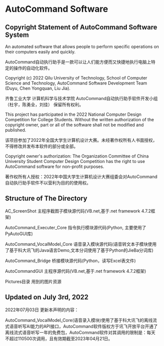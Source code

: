 # AutoCommand Software 
## Copyright Statement of AutoCommand Software System

An automated software that allows people to perform specific operations on their computers easily and quickly.

AutoCommand自动执行助手是一款可以让人们能方便而又快捷地执行电脑上特定的操作的自动化软件。

Copyright (c) 2022 Qilu University of Technology, School of Computer Science and Technology, AutoCommand Software Development Team (Duyu, Chen Yongquan, Liu Jia).

齐鲁工业大学 计算机科学与技术学院 AutoCommand自动执行助手软件开发小组（杜宇，陈勇全，刘佳） 保留所有权利。

This project has participated in the 2022 National Computer Design Competition for College Students. Without the written authorization of the copyright owner, part or all of the software shall not be modified and published.

该项目参加了2022年全国大学生计算机设计大赛。未经著作权所有人书面授权，不得修改并发布本软件的部分或全部。

Copyright owner's authorization: The Organization Committee of China University Student Computer Design Competition has the right to use AutoCommand software for non-profit purposes.

著作权所有人授权：2022年中国大学生计算机设计大赛组委会对AutoCommand自动执行助手软件不以营利为目的的使用权。

## Structure of The Directory

AC_ScreenShot 主程序截图子模块源代码(VB.net,基于.net framework 4.7.2框架)

AutoCommand_Executer_Core 指令执行模块源代码(Python, 主要使用了PyAutoGUI库)

AutoCommand_VocalModel_Core 语音录入模块源代码(语音转文本子模块使用了基于科大讯飞的Java语言Demo,文本分词使用了基于Python的JieBa分词库)

AutoCommand_Bridge 桥接模块源代码(Python，读写Excel表文件)

AutoCommandGUI 主程序源代码(VB.net,基于.net framework 4.7.2框架)

Pictures目录 用到的图片资源

## Updated on July 3rd, 2022

2022年07月03日 更新本声明的内容：

AutoCommand_VocalModel_Core(语音录入模块)使用了基于科大讯飞的离线流式语音听写AI能力的API接口，AutoCommand软件版权方于讯飞开放平台开通了离线流式语音听写一年的免费包，AutoCommand软件对其调用的限制是：每天不超过110500次调用，且有效期截至2023年04月21日。
